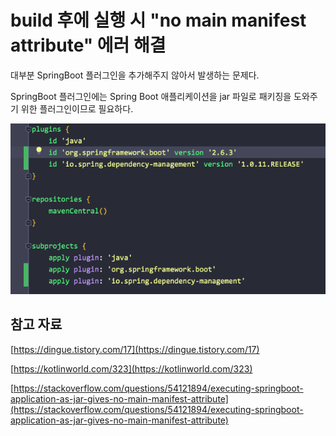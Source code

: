 # build 후에 실행 시 "no main manifest attribute"  에러 해결

대부분 SpringBoot 플러그인을 추가해주지 않아서 발생하는 문제다.

SpringBoot 플러그인에는 Spring Boot 애플리케이션을 jar 파일로 패키징을 도와주기 위한 플러그인이므로 필요하다.

![Untitled](assets/Untitled.png)

## 참고 자료

[https://dingue.tistory.com/17](https://dingue.tistory.com/17)

[https://kotlinworld.com/323](https://kotlinworld.com/323)

[https://stackoverflow.com/questions/54121894/executing-springboot-application-as-jar-gives-no-main-manifest-attribute](https://stackoverflow.com/questions/54121894/executing-springboot-application-as-jar-gives-no-main-manifest-attribute)